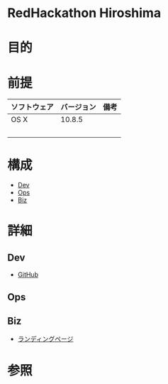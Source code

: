 RedHackathon Hiroshima
===
# 目的
# 前提
| ソフトウェア     | バージョン    | 備考         |
|:---------------|:-------------|:------------|
| OS X           |10.8.5        |             |
|           　　　|        |             |

# 構成
+ [Dev](#1)
+ [Ops](#2)
+ [Biz](#3)

# 詳細
## <a name="1">Dev</a>
+ [GitHub](https://github.com/k2works/rhh2014)

## <a name="2">Ops</a>

## <a name="3">Biz</a>
+ [ランディングページ](http://production-c437uiw22e.elasticbeanstalk.com/)

# 参照
